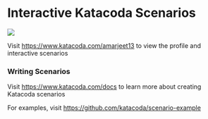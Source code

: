 # Interactive Katacoda Scenarios

[![](http://shields.katacoda.com/katacoda/amarjeet13/count.svg)](https://www.katacoda.com/amarjeet13 "Get your profile on Katacoda.com")

Visit https://www.katacoda.com/amarjeet13 to view the profile and interactive scenarios

### Writing Scenarios
Visit https://www.katacoda.com/docs to learn more about creating Katacoda scenarios

For examples, visit https://github.com/katacoda/scenario-example
